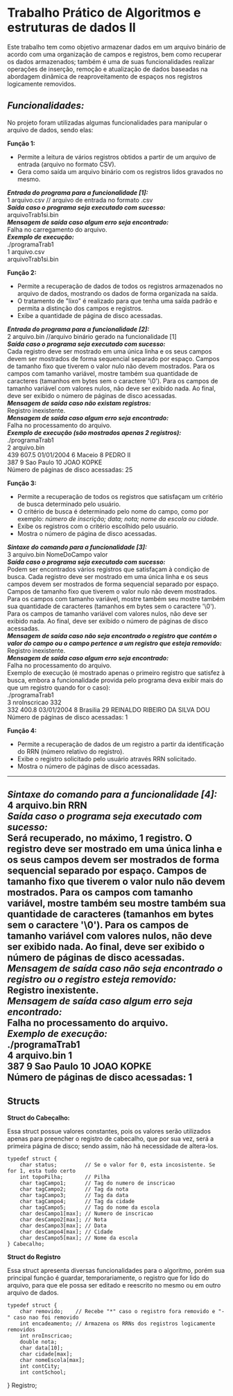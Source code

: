 
# Trabalho Prático de Algoritmos e estruturas de dados II

Este trabalho tem como objetivo armazenar dados em um arquivo binário de acordo com uma organização de campos e registros, bem como recuperar os dados armazenados; também é uma de suas funcionalidades realizar operações de inserção, remoção e atualização de dados baseadas na abordagem dinâmica de reaproveitamento de espaços nos registros logicamente removidos.

 
## ***Funcionalidades:***

No projeto foram utilizadas algumas funcionalidades para manipular o arquivo de dados, sendo elas:

**Função 1:**
* Permite a leitura de vários registros obtidos a partir de um arquivo de entrada
(arquivo no formato CSV).
* Gera como saída um arquivo binário com os registros lidos gravados no mesmo.

***Entrada do programa para a funcionalidade [1]:***  
1 arquivo.csv // arquivo de entrada no formato .csv  
***Saída caso o programa seja executado com sucesso:***   
arquivoTrab1si.bin  
***Mensagem de saída caso algum erro seja encontrado:***    
Falha no carregamento do arquivo.  
***Exemplo de execução:***    
./programaTrab1  
1 arquivo.csv  
arquivoTrab1si.bin  

**Função 2:**
* Permite a recuperação de dados de todos os registros armazenados no arquivo de dados, mostrando os dados de forma organizada na saída.
* O tratamento de "lixo" é realizado para que tenha uma saída padrão e permita a distinção dos campos e registros.
* Exibe a quantidade de página de disco acessadas.

***Entrada do programa para a funcionalidade [2]:***    
2 arquivo.bin //arquivo binário gerado na funcionalidade [1]  
***Saída caso o programa seja executado com sucesso:***  
Cada registro deve ser mostrado em uma única linha e os seus campos devem ser mostrados de forma sequencial separado por espaço. Campos de tamanho fixo que tiverem o valor nulo não devem mostrados. Para os campos com tamanho variável, mostre também sua quantidade de caracteres (tamanhos em bytes sem o caractere '\0'). Para os campos de tamanho variável com valores nulos, não deve ser exibido nada. Ao final, deve ser exibido o número de páginas de disco acessadas.  
***Mensagem de saída caso não existam registros:***    
Registro inexistente.  
***Mensagem de saída caso algum erro seja encontrado:***    
Falha no processamento do arquivo.  
***Exemplo de execução (são mostrados apenas 2 registros):***   
./programaTrab1  
2 arquivo.bin  
439 607.5 01/01/2004 6 Maceio 8 PEDRO II  
387 9 Sao Paulo 10 JOAO KOPKE  
Número de páginas de disco acessadas: 25  

**Função 3:**
* Permite a recuperação de todos os registros que satisfaçam um critério de busca determinado pelo usuário.
* O critério de busca é determinado pelo nome do campo, como por exemplo: *número de inscrição; data; nota; nome da escola ou cidade.*
* Exibe os registros com o critério escolhido pelo usuário.
* Mostra o número de página de disco acessadas.

***Sintaxe do comando para a funcionalidade [3]:***  
3 arquivo.bin NomeDoCampo valor  
***Saída caso o programa seja executado com sucesso:***  
Podem ser encontrados vários registros que satisfaçam à condição de busca. Cada registro deve ser mostrado em uma única linha e os seus campos devem ser mostrados de forma sequencial separado por espaço. Campos de tamanho fixo que tiverem o valor nulo não devem mostrados. Para os campos com tamanho variável, mostre também seu mostre também sua quantidade de caracteres (tamanhos em bytes sem o caractere '\0'). Para os campos de tamanho variável com valores nulos, não deve ser exibido nada. Ao final, deve ser exibido o número de páginas de disco acessadas.  
***Mensagem de saída caso não seja encontrado o registro que contém o valor do campo ou o campo pertence a um registro que esteja removido:***  
Registro inexistente.  
***Mensagem de saída caso algum erro seja encontrado:***  
Falha no processamento do arquivo.  
Exemplo de execução (é mostrado apenas o primeiro registro que satisfez à busca, embora a funcionalidade provida pelo programa deva exibir mais do que um registro quando for o caso):  
./programaTrab1  
3 nroInscricao 332  
332 400.8 03/01/2004 8 Brasilia 29 REINALDO RIBEIRO DA SILVA DOU  
Número de páginas de disco acessadas: 1  

**Função 4:**
* Permite a recuperação de dados de um registro a partir da identificação do RRN (número relativo do registro).
* Exibe o registro solicitado pelo usuário através RRN solicitado.
* Mostra o número de páginas de disco acessadas.

---
***Sintaxe do comando para a funcionalidade [4]:***  
4 arquivo.bin RRN  
***Saída caso o programa seja executado com sucesso:***  
Será recuperado, no máximo, 1 registro. O registro deve ser mostrado em uma única linha e os seus campos devem ser mostrados de forma sequencial separado por espaço. Campos de tamanho fixo que tiverem o valor nulo não devem mostrados. Para os campos com tamanho variável, mostre também seu mostre também sua quantidade de caracteres (tamanhos em bytes sem o caractere '\0'). Para os campos de tamanho variável com valores nulos, não deve ser exibido nada. Ao final, deve ser exibido o número de páginas de disco acessadas.  
***Mensagem de saída caso não seja encontrado o registro ou o registro esteja removido:***  
Registro inexistente.  
***Mensagem de saída caso algum erro seja encontrado:***  
Falha no processamento do arquivo.  
***Exemplo de execução:***  
./programaTrab1  
4 arquivo.bin 1  
387 9 Sao Paulo 10 JOAO KOPKE  
Número de páginas de disco acessadas: 1  
---

## Structs

**Struct do Cabeçalho:**

Essa struct possue valores constantes, pois os valores serão utilizados apenas para preencher o registro de cabecalho, que por sua vez, será a primeira página de disco; sendo assim, não há necessidade de altera-los.

    typedef struct {
        char status;         // Se o valor for 0, esta incosistente. Se for 1, esta tudo certo
        int topoPilha;       // Pilha
        char tagCampo1;      // Tag do numero de inscricao
        char tagCampo2;      // Tag da nota
        char tagCampo3;      // Tag da data
        char tagCampo4;      // Tag da cidade
        char tagCampo5;      // Tag do nome da escola
        char desCampo1[max]; // Numero de inscricao
        char desCampo2[max]; // Nota
        char desCampo3[max]; // Data
        char desCampo4[max]; // Cidade
        char desCampo5[max]; // Nome da escola
    } Cabecalho;

**Struct do Registro**

Essa struct apresenta diversas funcionalidades para o algoritmo, porém sua principal função é guardar, temporariamente, o registro que for lido do arquivo, para que ele possa ser editado e reescrito no mesmo ou em outro arquivo de dados.

    typedef struct {
        char removido;    // Recebe "*" caso o registro fora removido e "-" caso nao foi removido
        int encadeamento; // Armazena os RRNs dos registros logicamente removidos
        int nroInscricao;
        double nota;
        char data[10];
        char cidade[max];
        char nomeEscola[max];
        int contCity;
        int contSchool;

} Registro;
